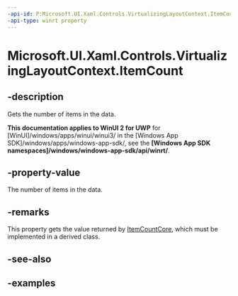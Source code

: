 ```yaml
---
-api-id: P:Microsoft.UI.Xaml.Controls.VirtualizingLayoutContext.ItemCount
-api-type: winrt property
---
```


# Microsoft.UI.Xaml.Controls.VirtualizingLayoutContext.ItemCount

<!--
public int ItemCount { get; }
-->

## -description

Gets the number of items in the data.

**This documentation applies to WinUI 2 for UWP** for [WinUI]/windows/apps/winui/winui3/ in the [Windows App SDK]/windows/apps/windows-app-sdk/, see the **[Windows App SDK namespaces]/windows/windows-app-sdk/api/winrt/**.

## -property-value

The number of items in the data.

## -remarks

This property gets the value returned by [ItemCountCore](virtualizinglayoutcontext_itemcountcore_551450573.md), which must be implemented in a derived class.

## -see-also

## -examples

